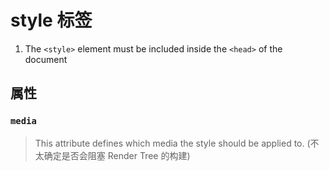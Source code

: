 # style 标签

1. The `<style>` element must be included inside the `<head>` of the document

## 属性

### `media`

> This attribute defines which media the style should be applied to. (不太确定是否会阻塞 Render Tree 的构建)